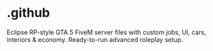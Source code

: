 # .github
Eclipse RP-style GTA 5 FiveM server files with custom jobs, UI, cars, interiors &amp; economy. Ready-to-run advanced roleplay setup.
